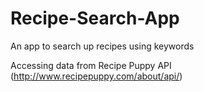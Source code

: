 # Recipe-Search-App
An app to search up recipes using keywords

Accessing data from Recipe Puppy API (http://www.recipepuppy.com/about/api/)
